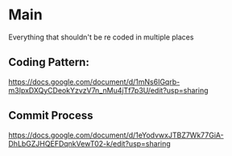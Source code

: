 # Main
Everything that shouldn't be re coded in multiple places

## Coding Pattern:
https://docs.google.com/document/d/1mNs6IGqrb-m3IpxDXQyCDeokYzvzV7n_nMu4jTf7p3U/edit?usp=sharing

## Commit Process
https://docs.google.com/document/d/1eYodvwxJTBZ7Wk77GiA-DhLbGZJHQEFDqnkVewT02-k/edit?usp=sharing

